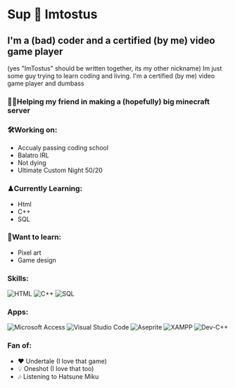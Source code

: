 # Sup 🍞 Imtostus
## I'm a (bad) coder and a certified (by me) video game player
(yes "ImTostus" should be written together, its my other nickname)
Im just some guy trying to learn coding and living.
I'm a certified (by me) video game player and dumbass

### 🤜🤛Helping my friend in making a (hopefully) big minecraft server

### 🛠Working on:
 - Accualy passing coding school
 - Balatro IRL
 - Not dying
 - Ultimate Custom Night 50/20

### ♟Currently Learning:
 - Html
 - C++
 - SQL

### 🔑Want to learn:
 - Pixel art
 - Game design

### Skills:
![HTML](https://img.shields.io/badge/-HTML-yellow?style=flat-square&logo=html5&logoColor=white)
![C++](https://img.shields.io/badge/-C++-blue?style=flat-square&logo=cplusplus&logoColor=white)
![SQL](https://img.shields.io/badge/-SQL-A4373A?style=flat-square&logo=mysql&logoColor=white)

### Apps:
![Microsoft Access](https://img.shields.io/badge/Microsoft_Access-A4373A?style=for-the-badge&logo=microsoft-access&logoColor=white)
![Visual Studio Code](https://img.shields.io/badge/Visual%20Studio%20Code-0078d7.svg?style=for-the-badge&logo=visual-studio-code&logoColor=white)
![Aseprite](https://img.shields.io/badge/Aseprite-FFFFFF?style=for-the-badge&logo=Aseprite&logoColor=#7D929E)
![XAMPP](https://img.shields.io/badge/XAMPP-FB7A24?style=for-the-badge&logo=xampp&logoColor=white)
![Dev-C++](https://img.shields.io/badge/Dev--C++-blue.svg?style=for-the-badge&logo=c%2B%2B&logoColor=white)

### Fan of:
  - ❤ Undertale (I love that game)
  - 💡 Oneshot (I love that too)
  - 🎶 Listening to Hatsune Miku

